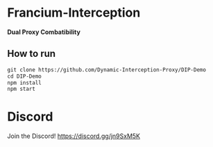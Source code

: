 # Francium-Interception

**Dual Proxy Combatibility**


## How to run
```txt
git clone https://github.com/Dynamic-Interception-Proxy/DIP-Demo
cd DIP-Demo
npm install
npm start
```
# Discord

Join the Discord!
https://discord.gg/jn9SxM5K
```
